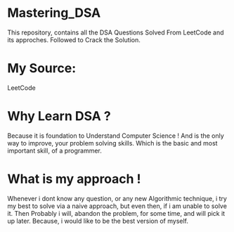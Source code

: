 # Mastering_DSA 
 This repository, contains all the DSA Questions Solved From LeetCode and its approches. 
 Followed to Crack the Solution.
 
 # My Source: 
 LeetCode 

 # Why Learn DSA ?
 Because it is foundation to Understand Computer Science ! And is the only way to improve, your 
 problem solving skills. Which is the basic and most important skill, of a programmer.

# What is my approach ! 
Whenever i dont know any question, or any new Algorithmic technique, 
i try my best to solve via a naive approach, but even then, if i am unable to solve it. 
Then Probably i will, abandon the problem, for some time, and will pick it up later.
Because, i would like to be the best version of myself.


